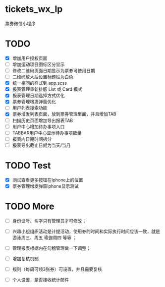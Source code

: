 # tickets_wx_lp
票券微信小程序

# TODO
 - [x] 增加用户授权页面
 - [ ] 增加运动项目图标区分显示
 - [ ] 修改二维码页面日期显示为票券可使用日期
 - [ ] 二维码放大后设置标题栏为白色
 - [x] 统一相同的样式到 app.scss
 - [x] 报表管理重新排版 List 或 Card 模式
 - [x] 报表管理日期选择方式优化
 - [x] 票券管理增发弹窗优化
 - [ ] 用户列表搜索功能
 - [x] 票券增发列表页面，放到票券管理里面，并且增加TAB
 - [ ] 扫描历史页面增加导出报表TAB
 - [ ] 用户中心增加待办事项入口
 - [ ] TABBAR用户中心显示待办事项数量
 - [ ] 报表内日期时间拆分
 - [ ] 报表导出截止日期为当天/当月
 
# TODO Test
 - [x] 测试查看更多按钮在Iphone上的位置
 - [x] 票券管理增发弹窗Iphone显示测试
 
# TODO More
 - [ ] 身份证号、名字只有管理员才可修改；
 - [ ] 兴趣小组组织活动是计提活动，使用券的时间和实际执行时间应该一致，就是游泳周三、周五 瑜伽周四 等等 ；
 - [ ] 管理报表根据内在勾稽管理做一下调整；
 - [ ] 增加复核机制
 - [ ] 规则（每周可领3张券）可设置，并且需要复核
 - [ ] 个人设置，是否接收统计邮件
 
